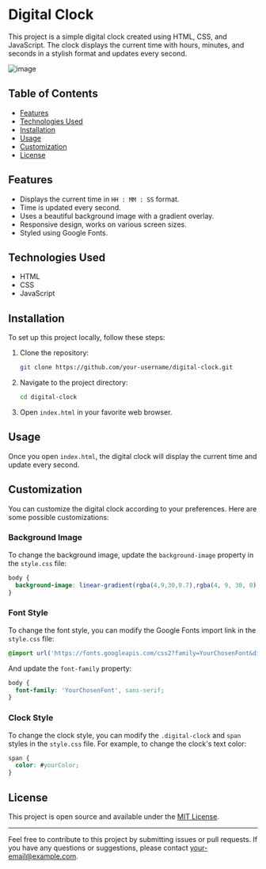 # Digital Clock

This project is a simple digital clock created using HTML, CSS, and JavaScript. The clock displays the current time with hours, minutes, and seconds in a stylish format and updates every second.

![image](https://github.com/LakinduNimesh/digital-clock/assets/149768006/d76ddda9-6c8c-41ac-b6dd-2a0253aa1271)

## Table of Contents
- [Features](#features)
- [Technologies Used](#technologies-used)
- [Installation](#installation)
- [Usage](#usage)
- [Customization](#customization)
- [License](#license)

## Features
- Displays the current time in `HH : MM : SS` format.
- Time is updated every second.
- Uses a beautiful background image with a gradient overlay.
- Responsive design, works on various screen sizes.
- Styled using Google Fonts.

## Technologies Used
- HTML
- CSS
- JavaScript

## Installation
To set up this project locally, follow these steps:

1. Clone the repository:
    ```bash
    git clone https://github.com/your-username/digital-clock.git
    ```
2. Navigate to the project directory:
    ```bash
    cd digital-clock
    ```
3. Open `index.html` in your favorite web browser.

## Usage
Once you open `index.html`, the digital clock will display the current time and update every second.

## Customization
You can customize the digital clock according to your preferences. Here are some possible customizations:

### Background Image
To change the background image, update the `background-image` property in the `style.css` file:
```css
body {
  background-image: linear-gradient(rgba(4,9,30,0.7),rgba(4, 9, 30, 0)), url('path/to/your/image.png');
}
```

### Font Style
To change the font style, you can modify the Google Fonts import link in the `style.css` file:
```css
@import url('https://fonts.googleapis.com/css2?family=YourChosenFont&display=swap');
```
And update the `font-family` property:
```css
body {
  font-family: 'YourChosenFont', sans-serif;
}
```

### Clock Style
To change the clock style, you can modify the `.digital-clock` and `span` styles in the `style.css` file. For example, to change the clock's text color:
```css
span {
  color: #yourColor;
}
```

## License
This project is open source and available under the [MIT License](LICENSE).

---

Feel free to contribute to this project by submitting issues or pull requests. If you have any questions or suggestions, please contact [your-email@example.com](mailto:your-email@example.com).
